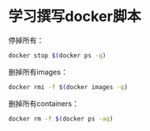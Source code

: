 # 学习撰写docker脚本
停掉所有：

```bash
docker stop $(docker ps -q)
```

删掉所有images：

```bash
docker rmi -f $(docker images -q)
```

删掉所有containers：

```bash
docker rm -f $(docker ps -aq)
````



